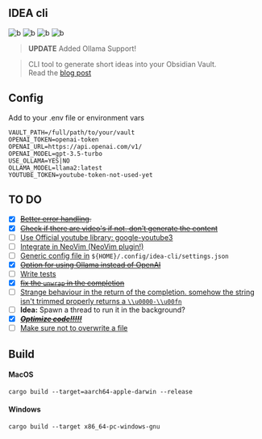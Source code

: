 ## IDEA cli

![b](https://img.shields.io/badge/rust-orange?style=for-the-badge&logo=rust)
![b](https://img.shields.io/badge/Open%20AI-grey?style=for-the-badge&logo=openai)
![b](https://img.shields.io/badge/obsidian-purple?style=for-the-badge&logo=obsidian)
![b](https://img.shields.io/badge/ollama-white?style=for-the-badge&logo=ollama)

> **UPDATE** Added Ollama Support!

> CLI tool to generate short ideas into your Obsidian Vault.  
> Read the [blog post](https://medium.com/@rene.krewinkel/that-i-love-the-command-line-is-no-secret-to-the-ones-who-know-me-nor-that-i-build-my-own-511d8ed255ea) 

## Config
Add to your .env file or environment vars

```dotenv
VAULT_PATH=/full/path/to/your/vault
OPENAI_TOKEN=openai-token
OPENAI_URL=https://api.openai.com/v1/
OPENAI_MODEL=gpt-3.5-turbo
USE_OLLAMA=YES|NO
OLLAMA_MODEL=llama2:latest
YOUTUBE_TOKEN=youtube-token-not-used-yet
```

## TO DO
- [x] ~~[Better error handling](https://github.com/ReneKrewinkel/idea-cli/issues/1).~~
- [x] ~~[Check if there are video's if not, don't generate the content](https://github.com/ReneKrewinkel/idea-cli/issues/2)~~
- [ ] [Use Official youtube library: google-youtube3](https://github.com/ReneKrewinkel/idea-cli/issues/3)
- [ ] [Integrate in NeoVim (NeoVim plugin!)](https://github.com/ReneKrewinkel/idea-cli/issues/4)
- [ ] [Generic config file in](https://github.com/ReneKrewinkel/idea-cli/issues/5) `${HOME}/.config/idea-cli/settings.json`
- [x] ~~[Option for using Ollama instead of OpenAI](https://github.com/ReneKrewinkel/idea-cli/issues/6)~~
- [ ] [Write tests](https://github.com/ReneKrewinkel/idea-cli/issues/7)
- [x] ~~[fix the `unwrap` in the completion](https://github.com/ReneKrewinkel/idea-cli/issues/8)~~
- [ ] [Strange behaviour in the return of the completion. somehow the string isn't trimmed properly returns a `\\u0000-\\u00fn`](https://github.com/ReneKrewinkel/idea-cli/issues/9)
- [ ] **Idea:** Spawn a thread to run it in the background?
- [x] ~~[***Optimize code!!!!!***](https://github.com/ReneKrewinkel/idea-cli/issues/10)~~
- [ ] [Make sure not to overwrite a file](https://github.com/ReneKrewinkel/idea-cli/issues/11)
 
## Build
#### MacOS
```shell
cargo build --target=aarch64-apple-darwin --release
```

#### Windows
```shell
cargo build --target x86_64-pc-windows-gnu
```